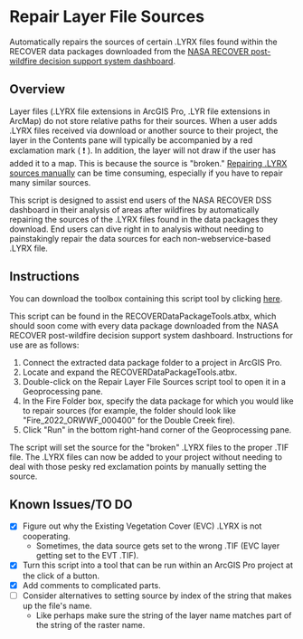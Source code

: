 
# Repair Layer File Sources

Automatically repairs the sources of certain .LYRX files found within the RECOVER data packages downloaded from the [NASA RECOVER post-wildfire decision support system dashboard](https://www.arcgis.com/apps/dashboards/19af90a8bc5d41188ed855d249bc1c72). 

## Overview 

Layer files (.LYRX file extensions in ArcGIS Pro, .LYR file extensions in ArcMap) do not store relative paths for their sources. When a user adds .LYRX files received via download or another source to their project, the layer in the Contents pane will typically be accompanied by a red exclamation mark ( :exclamation: ). In addition, the layer will not draw if the user has added it to a map. This is because the source is "broken." [Repairing .LYRX sources manually](https://pro.arcgis.com/en/pro-app/latest/help/mapping/layer-properties/repair-broken-data-links.htm) can be time consuming, especially if you have to repair many similar sources. 

This script is designed to assist end users of the NASA RECOVER DSS dashboard in their analysis of areas after wildfires by automatically repairing the sources of the .LYRX files found in the data packages they download. End users can dive right in to analysis without needing to painstakingly repair the data sources for each non-webservice-based .LYRX file.

## Instructions

You can download the toolbox containing this script tool by clicking [here](https://github.com/crosner13/RECOVER-data-package-tools/raw/main/RECOVERDataPackageTools.atbx).

This script can be found in the RECOVERDataPackageTools.atbx, which should soon come with every data package downloaded from the NASA RECOVER post-wildfire decision support system dashboard. Instructions for use are as follows:

1. Connect the extracted data package folder to a project in ArcGIS Pro.
2. Locate and expand the RECOVERDataPackageTools.atbx.
3. Double-click on the Repair Layer File Sources script tool to open it in a Geoprocessing pane.
4. In the Fire Folder box, specify the data package for which you would like to repair sources (for example, the folder should look like "Fire_2022_ORWWF_000400" for the Double Creek fire).
5. Click "Run" in the bottom right-hand corner of the Geoprocessing pane. 

The script will set the source for the "broken" .LYRX files to the proper .TIF file. The .LYRX files can now be added to your project without needing to deal with those pesky red exclamation points by manually setting the source.

## Known Issues/TO DO
- [x] Figure out why the Existing Vegetation Cover (EVC) .LYRX is not cooperating.
    - Sometimes, the data source gets set to the wrong .TIF (EVC layer getting set to the EVT .TIF).
- [x] Turn this script into a tool that can be run within an ArcGIS Pro project at the click of a button. 
- [x] Add comments to complicated parts.
- [ ] Consider alternatives to setting source by index of the string that makes up the file's name.
    - Like perhaps make sure the string of the layer name matches part of the string of the raster name.
